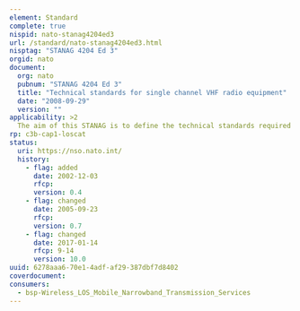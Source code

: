 ```yaml
---
element: Standard
complete: true
nispid: nato-stanag4204ed3
url: /standard/nato-stanag4204ed3.html
nisptag: "STANAG 4204 Ed 3"
orgid: nato
document:
  org: nato
  pubnum: "STANAG 4204 Ed 3"
  title: "Technical standards for single channel VHF radio equipment"
  date: "2008-09-29"
  version: ""
applicability: >2
  The aim of this STANAG is to define the technical standards required to ensure interoperability of land, air and maritime single channel VHF radio equipment.
rp: c3b-cap1-loscat
status:
  uri: https://nso.nato.int/
  history: 
    - flag: added
      date: 2002-12-03
      rfcp: 
      version: 0.4
    - flag: changed
      date: 2005-09-23
      rfcp: 
      version: 0.7
    - flag: changed
      date: 2017-01-14
      rfcp: 9-14
      version: 10.0
uuid: 6278aaa6-70e1-4adf-af29-387dbf7d8402
coverdocument:
consumers:
  - bsp-Wireless_LOS_Mobile_Narrowband_Transmission_Services
---
```

